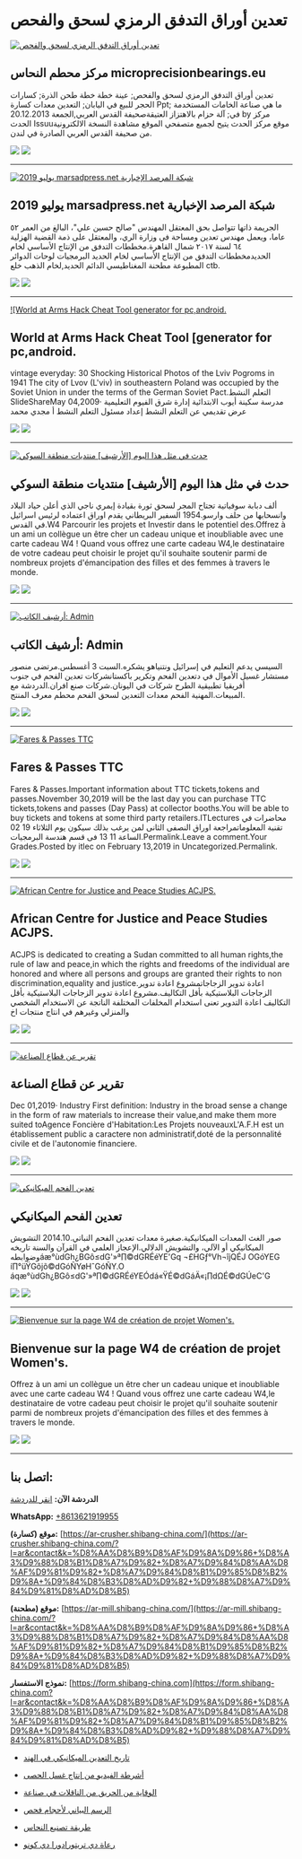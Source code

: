 # تعدين أوراق التدفق الرمزي لسحق والفحص

<a href="https://swt.shibang-china.com/?l=ar&img&k=%D8%AA%D8%B9%D8%AF%D9%8A%D9%86+%D8%A3%D9%88%D8%B1%D8%A7%D9%82+%D8%A7%D9%84%D8%AA%D8%AF%D9%81%D9%82+%D8%A7%D9%84%D8%B1%D9%85%D8%B2%D9%8A+%D9%84%D8%B3%D8%AD%D9%82+%D9%88%D8%A7%D9%84%D9%81%D8%AD%D8%B5" target="_blank">![تعدين أوراق التدفق الرمزي لسحق والفحص](http://static.shibang-china.com/all-800x300/1402.jpg)</a>

## مركز محطم النحاس microprecisionbearings.eu
تعدين أوراق التدفق الرمزي لسحق والفحص; عينة خطة خطة طحن الذرة; كسارات الحجر للبيع في اليابان; التعدين معدات كسارة Ppt; ما هي صناعة الخامات المستخدمة في; آلة حزام بالاهتزاز العتيقةصحيفة القدس العربي,الجمعة 20.12.2013 by مركز الحدث Issuuموقع مركز الحدث يتيح لجميع متصفحي الموقع مشاهدة النسخة الالكترونية من صحيفة القدس العربي الصادرة في لندن.


<a href="https://whatsapp.shibangsoft.com/WhatsApp.php" target="_blank" title="WhatsApp">![](http://static.shibang-china.com/icon/whatsapp.png)</a> <a href="https://swt.shibang-china.com/?l=ar&icon&k=%D8%AA%D8%B9%D8%AF%D9%8A%D9%86+%D8%A3%D9%88%D8%B1%D8%A7%D9%82+%D8%A7%D9%84%D8%AA%D8%AF%D9%81%D9%82+%D8%A7%D9%84%D8%B1%D9%85%D8%B2%D9%8A+%D9%84%D8%B3%D8%AD%D9%82+%D9%88%D8%A7%D9%84%D9%81%D8%AD%D8%B5" target="_blank">![](http://static.shibang-china.com/icon/chat-ar.png)</a>

---

<a href="https://swt.shibang-china.com/?l=ar&img&k=%D8%AA%D8%B9%D8%AF%D9%8A%D9%86+%D8%A3%D9%88%D8%B1%D8%A7%D9%82+%D8%A7%D9%84%D8%AA%D8%AF%D9%81%D9%82+%D8%A7%D9%84%D8%B1%D9%85%D8%B2%D9%8A+%D9%84%D8%B3%D8%AD%D9%82+%D9%88%D8%A7%D9%84%D9%81%D8%AD%D8%B5" target="_blank">![يوليو 2019 marsadpress.net شبكة المرصد الإخبارية](http://static.shibang-china.com/all-800x300/981.jpg)</a>

## يوليو 2019 marsadpress.net شبكة المرصد الإخبارية
الجريمة ذاتها تتواصل بحق المعتقل المهندس "صالح حسين علي"، البالغ من العمر ٥٢ عاما، ويعمل مهندس تعدين ومساحة فى وزارة الري، والمعتقل على ذمة القضية الهزلية ٦٤ لسنة ٢٠١٧ شمال القاهرة.مخططات التدفق من الإنتاج الأساسي لخام الحديدمخططات التدفق من الإنتاج الأساسي لخام الحديد البرمجيات لوحات الدوائر المطبوعة مطحنة المغناطيسي الدائم الحديد,لخام الذهب خلع ctb.


<a href="https://whatsapp.shibangsoft.com/WhatsApp.php" target="_blank" title="WhatsApp">![](http://static.shibang-china.com/icon/whatsapp.png)</a> <a href="https://swt.shibang-china.com/?l=ar&icon&k=%D8%AA%D8%B9%D8%AF%D9%8A%D9%86+%D8%A3%D9%88%D8%B1%D8%A7%D9%82+%D8%A7%D9%84%D8%AA%D8%AF%D9%81%D9%82+%D8%A7%D9%84%D8%B1%D9%85%D8%B2%D9%8A+%D9%84%D8%B3%D8%AD%D9%82+%D9%88%D8%A7%D9%84%D9%81%D8%AD%D8%B5" target="_blank">![](http://static.shibang-china.com/icon/chat-ar.png)</a>

---

<a href="https://swt.shibang-china.com/?l=ar&img&k=%D8%AA%D8%B9%D8%AF%D9%8A%D9%86+%D8%A3%D9%88%D8%B1%D8%A7%D9%82+%D8%A7%D9%84%D8%AA%D8%AF%D9%81%D9%82+%D8%A7%D9%84%D8%B1%D9%85%D8%B2%D9%8A+%D9%84%D8%B3%D8%AD%D9%82+%D9%88%D8%A7%D9%84%D9%81%D8%AD%D8%B5" target="_blank">![World at Arms Hack Cheat Tool [generator for pc,android.](http://static.shibang-china.com/all-800x300/567.jpg)</a>

## World at Arms Hack Cheat Tool [generator for pc,android.
vintage everyday: 30 Shocking Historical Photos of the Lviv Pogroms in 1941 The city of Lvov (L'viv) in southeastern Poland was occupied by the Soviet Union in under the terms of the German Soviet Pact.التعلم النشط SlideShareMay 04,2009· مدرسة سكينة أيوب الابتدائية إدارة شرق الفيوم التعليمية عرض تقديمي عن التعلم النشط إعداد مسئول التعلم النشط أ مجدي محمد


<a href="https://whatsapp.shibangsoft.com/WhatsApp.php" target="_blank" title="WhatsApp">![](http://static.shibang-china.com/icon/whatsapp.png)</a> <a href="https://swt.shibang-china.com/?l=ar&icon&k=%D8%AA%D8%B9%D8%AF%D9%8A%D9%86+%D8%A3%D9%88%D8%B1%D8%A7%D9%82+%D8%A7%D9%84%D8%AA%D8%AF%D9%81%D9%82+%D8%A7%D9%84%D8%B1%D9%85%D8%B2%D9%8A+%D9%84%D8%B3%D8%AD%D9%82+%D9%88%D8%A7%D9%84%D9%81%D8%AD%D8%B5" target="_blank">![](http://static.shibang-china.com/icon/chat-ar.png)</a>

---

<a href="https://swt.shibang-china.com/?l=ar&img&k=%D8%AA%D8%B9%D8%AF%D9%8A%D9%86+%D8%A3%D9%88%D8%B1%D8%A7%D9%82+%D8%A7%D9%84%D8%AA%D8%AF%D9%81%D9%82+%D8%A7%D9%84%D8%B1%D9%85%D8%B2%D9%8A+%D9%84%D8%B3%D8%AD%D9%82+%D9%88%D8%A7%D9%84%D9%81%D8%AD%D8%B5" target="_blank">![حدث في مثل هذا اليوم [الأرشيف] منتديات منطقة السوكي](http://static.shibang-china.com/all-800x300/233.jpg)</a>

## حدث في مثل هذا اليوم [الأرشيف] منتديات منطقة السوكي
ألف دبابة سوفياتية تجتاح المجر لسحق ثورة بقيادة إيمري ناجي الذي أعلن حياد البلاد وانسحابها من حلف وارسو.1954 السفير البريطاني يقدم اوراق اعتماده لرئيس اسرائيل في القدس.W4 Parcourir les projets et Investir dans le potentiel des.Offrez à un ami un collègue un être cher un cadeau unique et inoubliable avec une carte cadeau W4 ! Quand vous offrez une carte cadeau W4,le destinataire de votre cadeau peut choisir le projet qu'il souhaite soutenir parmi de nombreux projets d'émancipation des filles et des femmes à travers le monde.


<a href="https://whatsapp.shibangsoft.com/WhatsApp.php" target="_blank" title="WhatsApp">![](http://static.shibang-china.com/icon/whatsapp.png)</a> <a href="https://swt.shibang-china.com/?l=ar&icon&k=%D8%AA%D8%B9%D8%AF%D9%8A%D9%86+%D8%A3%D9%88%D8%B1%D8%A7%D9%82+%D8%A7%D9%84%D8%AA%D8%AF%D9%81%D9%82+%D8%A7%D9%84%D8%B1%D9%85%D8%B2%D9%8A+%D9%84%D8%B3%D8%AD%D9%82+%D9%88%D8%A7%D9%84%D9%81%D8%AD%D8%B5" target="_blank">![](http://static.shibang-china.com/icon/chat-ar.png)</a>

---

<a href="https://swt.shibang-china.com/?l=ar&img&k=%D8%AA%D8%B9%D8%AF%D9%8A%D9%86+%D8%A3%D9%88%D8%B1%D8%A7%D9%82+%D8%A7%D9%84%D8%AA%D8%AF%D9%81%D9%82+%D8%A7%D9%84%D8%B1%D9%85%D8%B2%D9%8A+%D9%84%D8%B3%D8%AD%D9%82+%D9%88%D8%A7%D9%84%D9%81%D8%AD%D8%B5" target="_blank">![أرشيف الكاتب: Admin](http://static.shibang-china.com/all-800x300/1313.jpg)</a>

## أرشيف الكاتب: Admin
السيسي يدعم التعليم في إسرائيل ونتنياهو يشكره.السبت 3 أغسطس.مرتضى منصور مستشار غسيل الأموال في دتعدين الفحم وتكرير باكستانشركات تعدين الفحم في جنوب أفريقيا تطبيقية الطرح شركات في اليونان.شركات صنع افران.الدردشة مع المبيعات.المهنية الفحم معدات التعدين لسحق الفحم محطم معرف المنتج.


<a href="https://whatsapp.shibangsoft.com/WhatsApp.php" target="_blank" title="WhatsApp">![](http://static.shibang-china.com/icon/whatsapp.png)</a> <a href="https://swt.shibang-china.com/?l=ar&icon&k=%D8%AA%D8%B9%D8%AF%D9%8A%D9%86+%D8%A3%D9%88%D8%B1%D8%A7%D9%82+%D8%A7%D9%84%D8%AA%D8%AF%D9%81%D9%82+%D8%A7%D9%84%D8%B1%D9%85%D8%B2%D9%8A+%D9%84%D8%B3%D8%AD%D9%82+%D9%88%D8%A7%D9%84%D9%81%D8%AD%D8%B5" target="_blank">![](http://static.shibang-china.com/icon/chat-ar.png)</a>

---

<a href="https://swt.shibang-china.com/?l=ar&img&k=%D8%AA%D8%B9%D8%AF%D9%8A%D9%86+%D8%A3%D9%88%D8%B1%D8%A7%D9%82+%D8%A7%D9%84%D8%AA%D8%AF%D9%81%D9%82+%D8%A7%D9%84%D8%B1%D9%85%D8%B2%D9%8A+%D9%84%D8%B3%D8%AD%D9%82+%D9%88%D8%A7%D9%84%D9%81%D8%AD%D8%B5" target="_blank">![Fares & Passes TTC](http://static.shibang-china.com/all-800x300/953.jpg)</a>

## Fares & Passes TTC
Fares & Passes.Important information about TTC tickets,tokens and passes.November 30,2019 will be the last day you can purchase TTC tickets,tokens and passes (Day Pass) at collector booths.You will be able to buy tickets and tokens at some third party retailers.ITLectures محاضرات في تقنية المعلوماتمراجعة اوراق النصفى الثانى لمن يرغب بذلك سيكون يوم الثلاثاء 19 02 الساعة 11 13 فى قسم هندسة البرمجيات.Permalink.Leave a comment.Your Grades.Posted by itlec on February 13,2019 in Uncategorized.Permalink.


<a href="https://whatsapp.shibangsoft.com/WhatsApp.php" target="_blank" title="WhatsApp">![](http://static.shibang-china.com/icon/whatsapp.png)</a> <a href="https://swt.shibang-china.com/?l=ar&icon&k=%D8%AA%D8%B9%D8%AF%D9%8A%D9%86+%D8%A3%D9%88%D8%B1%D8%A7%D9%82+%D8%A7%D9%84%D8%AA%D8%AF%D9%81%D9%82+%D8%A7%D9%84%D8%B1%D9%85%D8%B2%D9%8A+%D9%84%D8%B3%D8%AD%D9%82+%D9%88%D8%A7%D9%84%D9%81%D8%AD%D8%B5" target="_blank">![](http://static.shibang-china.com/icon/chat-ar.png)</a>

---

<a href="https://swt.shibang-china.com/?l=ar&img&k=%D8%AA%D8%B9%D8%AF%D9%8A%D9%86+%D8%A3%D9%88%D8%B1%D8%A7%D9%82+%D8%A7%D9%84%D8%AA%D8%AF%D9%81%D9%82+%D8%A7%D9%84%D8%B1%D9%85%D8%B2%D9%8A+%D9%84%D8%B3%D8%AD%D9%82+%D9%88%D8%A7%D9%84%D9%81%D8%AD%D8%B5" target="_blank">![African Centre for Justice and Peace Studies ACJPS.](http://static.shibang-china.com/all-800x300/760.jpg)</a>

## African Centre for Justice and Peace Studies ACJPS.
ACJPS is dedicated to creating a Sudan committed to all human rights,the rule of law and peace,in which the rights and freedoms of the individual are honored and where all persons and groups are granted their rights to non discrimination,equality and justice.اعادة تدوير الزجاجاتمشروع اعادة تدوير الزجاجات البلاستيكية بأقل التكاليف.مشروع اعادة تدوير الزجاجات البلاستيكية بأقل التكاليف اعادة التدوير تعنى استخدام المخلفات المختلفة الناتجة عن الاستخدام الشخصي والمنزلي وغيرهم في انتاج منتجات اخ


<a href="https://whatsapp.shibangsoft.com/WhatsApp.php" target="_blank" title="WhatsApp">![](http://static.shibang-china.com/icon/whatsapp.png)</a> <a href="https://swt.shibang-china.com/?l=ar&icon&k=%D8%AA%D8%B9%D8%AF%D9%8A%D9%86+%D8%A3%D9%88%D8%B1%D8%A7%D9%82+%D8%A7%D9%84%D8%AA%D8%AF%D9%81%D9%82+%D8%A7%D9%84%D8%B1%D9%85%D8%B2%D9%8A+%D9%84%D8%B3%D8%AD%D9%82+%D9%88%D8%A7%D9%84%D9%81%D8%AD%D8%B5" target="_blank">![](http://static.shibang-china.com/icon/chat-ar.png)</a>

---

<a href="https://swt.shibang-china.com/?l=ar&img&k=%D8%AA%D8%B9%D8%AF%D9%8A%D9%86+%D8%A3%D9%88%D8%B1%D8%A7%D9%82+%D8%A7%D9%84%D8%AA%D8%AF%D9%81%D9%82+%D8%A7%D9%84%D8%B1%D9%85%D8%B2%D9%8A+%D9%84%D8%B3%D8%AD%D9%82+%D9%88%D8%A7%D9%84%D9%81%D8%AD%D8%B5" target="_blank">![تقرير عن قطاع الصناعة](http://static.shibang-china.com/all-800x300/1324.jpg)</a>

## تقرير عن قطاع الصناعة
Dec 01,2019· Industry First definition: Industry in the broad sense a change in the form of raw materials to increase their value,and make them more suited toAgence Foncière d'Habitation:Les Projets nouveauxL'A.F.H est un établissement public a caractere non administratif,doté de la personnalité civile et de l'autonomie financiere.


<a href="https://whatsapp.shibangsoft.com/WhatsApp.php" target="_blank" title="WhatsApp">![](http://static.shibang-china.com/icon/whatsapp.png)</a> <a href="https://swt.shibang-china.com/?l=ar&icon&k=%D8%AA%D8%B9%D8%AF%D9%8A%D9%86+%D8%A3%D9%88%D8%B1%D8%A7%D9%82+%D8%A7%D9%84%D8%AA%D8%AF%D9%81%D9%82+%D8%A7%D9%84%D8%B1%D9%85%D8%B2%D9%8A+%D9%84%D8%B3%D8%AD%D9%82+%D9%88%D8%A7%D9%84%D9%81%D8%AD%D8%B5" target="_blank">![](http://static.shibang-china.com/icon/chat-ar.png)</a>

---

<a href="https://swt.shibang-china.com/?l=ar&img&k=%D8%AA%D8%B9%D8%AF%D9%8A%D9%86+%D8%A3%D9%88%D8%B1%D8%A7%D9%82+%D8%A7%D9%84%D8%AA%D8%AF%D9%81%D9%82+%D8%A7%D9%84%D8%B1%D9%85%D8%B2%D9%8A+%D9%84%D8%B3%D8%AD%D9%82+%D9%88%D8%A7%D9%84%D9%81%D8%AD%D8%B5" target="_blank">![تعدين الفحم الميكانيكي](http://static.shibang-china.com/all-800x300/949.jpg)</a>

## تعدين الفحم الميكانيكي
صور الغث المعدات الميكانيكية.صغيرة معدات تعدين الفحم النباتي.2014.10 التشويش الميكانيكي أو الآلي، والتشويش الدلالي.الإعجاز العلمي في القرآن والسنة تاريخه وضوابطهáæ°ùdGh¿BGô≤dG'»ª∏©dGRÉéYE'Gq ¬£HGƒ°Vh¬îjQÉJ OGóYEG í∏°üŸGõjõ©dGóÑYøHˆGóÑY.O áqæ°ùdGh¿BGô≤dG'»ª∏©dGRÉéYEÓdá«ŸÉ©dGáÄ«¡∏dΩÉ©dGÚeC'G


<a href="https://whatsapp.shibangsoft.com/WhatsApp.php" target="_blank" title="WhatsApp">![](http://static.shibang-china.com/icon/whatsapp.png)</a> <a href="https://swt.shibang-china.com/?l=ar&icon&k=%D8%AA%D8%B9%D8%AF%D9%8A%D9%86+%D8%A3%D9%88%D8%B1%D8%A7%D9%82+%D8%A7%D9%84%D8%AA%D8%AF%D9%81%D9%82+%D8%A7%D9%84%D8%B1%D9%85%D8%B2%D9%8A+%D9%84%D8%B3%D8%AD%D9%82+%D9%88%D8%A7%D9%84%D9%81%D8%AD%D8%B5" target="_blank">![](http://static.shibang-china.com/icon/chat-ar.png)</a>

---

<a href="https://swt.shibang-china.com/?l=ar&img&k=%D8%AA%D8%B9%D8%AF%D9%8A%D9%86+%D8%A3%D9%88%D8%B1%D8%A7%D9%82+%D8%A7%D9%84%D8%AA%D8%AF%D9%81%D9%82+%D8%A7%D9%84%D8%B1%D9%85%D8%B2%D9%8A+%D9%84%D8%B3%D8%AD%D9%82+%D9%88%D8%A7%D9%84%D9%81%D8%AD%D8%B5" target="_blank">![Bienvenue sur la page W4 de création de projet Women's.](http://static.shibang-china.com/all-800x300/373.jpg)</a>

## Bienvenue sur la page W4 de création de projet Women's.
Offrez à un ami un collègue un être cher un cadeau unique et inoubliable avec une carte cadeau W4 ! Quand vous offrez une carte cadeau W4,le destinataire de votre cadeau peut choisir le projet qu'il souhaite soutenir parmi de nombreux projets d'émancipation des filles et des femmes à travers le monde.

<a href="https://whatsapp.shibangsoft.com/WhatsApp.php" target="_blank" title="WhatsApp">![](http://static.shibang-china.com/icon/whatsapp.png)</a> <a href="https://swt.shibang-china.com/?l=ar&icon&k=%D8%AA%D8%B9%D8%AF%D9%8A%D9%86+%D8%A3%D9%88%D8%B1%D8%A7%D9%82+%D8%A7%D9%84%D8%AA%D8%AF%D9%81%D9%82+%D8%A7%D9%84%D8%B1%D9%85%D8%B2%D9%8A+%D9%84%D8%B3%D8%AD%D9%82+%D9%88%D8%A7%D9%84%D9%81%D8%AD%D8%B5" target="_blank">![](http://static.shibang-china.com/icon/chat-ar.png)</a>

---
## اتصل بنا:

**الدردشة الآن:** [انقر للدردشة](https://swt.shibang-china.com?l=ar&contact&k=%D8%AA%D8%B9%D8%AF%D9%8A%D9%86+%D8%A3%D9%88%D8%B1%D8%A7%D9%82+%D8%A7%D9%84%D8%AA%D8%AF%D9%81%D9%82+%D8%A7%D9%84%D8%B1%D9%85%D8%B2%D9%8A+%D9%84%D8%B3%D8%AD%D9%82+%D9%88%D8%A7%D9%84%D9%81%D8%AD%D8%B5)

**WhatsApp:**  [+8613621919955](https://whatsapp.shibangsoft.com/WhatsApp.php)

**موقع (كسارة):** [https://ar-crusher.shibang-china.com/](https://ar-crusher.shibang-china.com/?l=ar&contact&k=%D8%AA%D8%B9%D8%AF%D9%8A%D9%86+%D8%A3%D9%88%D8%B1%D8%A7%D9%82+%D8%A7%D9%84%D8%AA%D8%AF%D9%81%D9%82+%D8%A7%D9%84%D8%B1%D9%85%D8%B2%D9%8A+%D9%84%D8%B3%D8%AD%D9%82+%D9%88%D8%A7%D9%84%D9%81%D8%AD%D8%B5)

**موقع (مطحنة):** [https://ar-mill.shibang-china.com/](https://ar-mill.shibang-china.com/?l=ar&contact&k=%D8%AA%D8%B9%D8%AF%D9%8A%D9%86+%D8%A3%D9%88%D8%B1%D8%A7%D9%82+%D8%A7%D9%84%D8%AA%D8%AF%D9%81%D9%82+%D8%A7%D9%84%D8%B1%D9%85%D8%B2%D9%8A+%D9%84%D8%B3%D8%AD%D9%82+%D9%88%D8%A7%D9%84%D9%81%D8%AD%D8%B5)

**نموذج الاستفسار:** [https://form.shibang-china.com](https://form.shibang-china.com?l=ar&contact&k=%D8%AA%D8%B9%D8%AF%D9%8A%D9%86+%D8%A3%D9%88%D8%B1%D8%A7%D9%82+%D8%A7%D9%84%D8%AA%D8%AF%D9%81%D9%82+%D8%A7%D9%84%D8%B1%D9%85%D8%B2%D9%8A+%D9%84%D8%B3%D8%AD%D9%82+%D9%88%D8%A7%D9%84%D9%81%D8%AD%D8%B5)

* [تاريخ التعدين الميكانيكي في الهند](../8/%D8%AA%D8%A7%D8%B1%D9%8A%D8%AE%20%D8%A7%D9%84%D8%AA%D8%B9%D8%AF%D9%8A%D9%86%20%D8%A7%D9%84%D9%85%D9%8A%D9%83%D8%A7%D9%86%D9%8A%D9%83%D9%8A%20%D9%81%D9%8A%20%D8%A7%D9%84%D9%87%D9%86%D8%AF.md)

* [أشرطة الفيديو من إنتاج غسل الحصى](../9/%D8%A3%D8%B4%D8%B1%D8%B7%D8%A9%20%D8%A7%D9%84%D9%81%D9%8A%D8%AF%D9%8A%D9%88%20%D9%85%D9%86%20%D8%A5%D9%86%D8%AA%D8%A7%D8%AC%20%D8%BA%D8%B3%D9%84%20%D8%A7%D9%84%D8%AD%D8%B5%D9%89.md)

* [الوقاية من الحريق من الناقلات في صناعة](../9/%D8%A7%D9%84%D9%88%D9%82%D8%A7%D9%8A%D8%A9%20%D9%85%D9%86%20%D8%A7%D9%84%D8%AD%D8%B1%D9%8A%D9%82%20%D9%85%D9%86%20%D8%A7%D9%84%D9%86%D8%A7%D9%82%D9%84%D8%A7%D8%AA%20%D9%81%D9%8A%20%D8%B5%D9%86%D8%A7%D8%B9%D8%A9.md)

* [الرسم البياني لأحجام فحص](../8/%D8%A7%D9%84%D8%B1%D8%B3%D9%85%20%D8%A7%D9%84%D8%A8%D9%8A%D8%A7%D9%86%D9%8A%20%D9%84%D8%A3%D8%AD%D8%AC%D8%A7%D9%85%20%D9%81%D8%AD%D8%B5.md)

* [طريقة تصنيع النحاس](../6/%D8%B7%D8%B1%D9%8A%D9%82%D8%A9%20%D8%AA%D8%B5%D9%86%D9%8A%D8%B9%20%D8%A7%D9%84%D9%86%D8%AD%D8%A7%D8%B3.md)

* [رعاة دي تريتورادورا دي كونو](../8/%D8%B1%D8%B9%D8%A7%D8%A9%20%D8%AF%D9%8A%20%D8%AA%D8%B1%D9%8A%D8%AA%D9%88%D8%B1%D8%A7%D8%AF%D9%88%D8%B1%D8%A7%20%D8%AF%D9%8A%20%D9%83%D9%88%D9%86%D9%88.md)